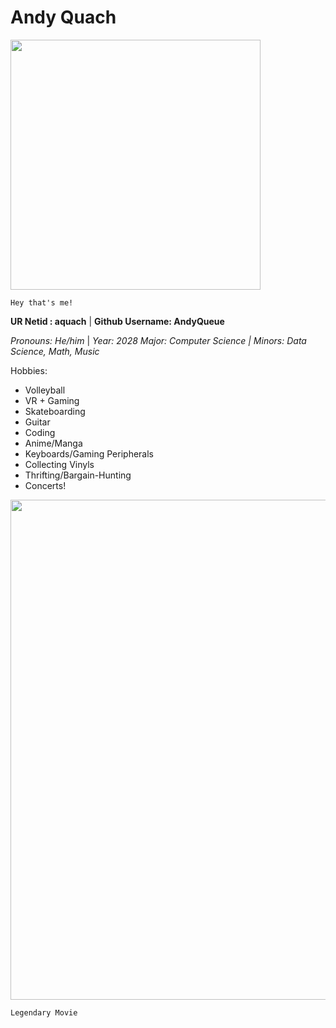 # Andy Quach

<img src = "https://github.com/user-attachments/assets/73c39ab3-2ba3-4c26-804f-39d99f89478e" width = "400" height = "400">

    Hey that's me! 

**UR Netid : aquach** | **Github Username: AndyQueue**

*Pronouns: He/him* | *Year: 2028*
*Major: Computer Science | Minors: Data Science, Math, Music*

Hobbies: 
- Volleyball
- VR + Gaming 
- Skateboarding
- Guitar 
- Coding
- Anime/Manga
- Keyboards/Gaming Peripherals
- Collecting Vinyls
- Thrifting/Bargain-Hunting
- Concerts! 

<a href="https://www.imdb.com/title/tt6710474/"><img src = "https://github.com/user-attachments/assets/a75fd5f5-b36c-4bce-ad44-757a2e2e79c6" width = "800" height = "800"><a/>
    
    Legendary Movie
